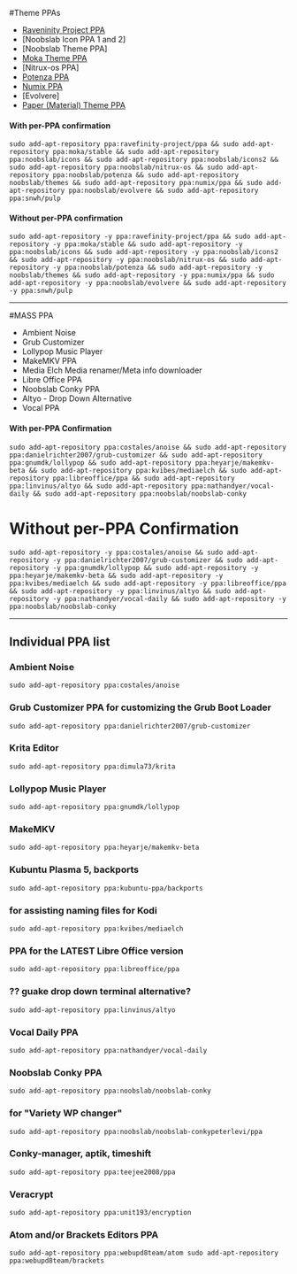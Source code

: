 
#Theme PPAs

- 	[Raveninity Project PPA](http://www.noobslab.com/2015/10/ambiance-radiance-colors-suite-updated.html)
-	[Noobslab Icon PPA 1 and 2]
-	[Noobslab Theme PPA]
-	[Moka Theme PPA](http://www.noobslab.com/2016/06/moka-and-faba-icon-themes-are-still.html)
-	[Nitrux-os PPA]
-	[Potenza PPA](http://www.noobslab.com/2014/09/potenza-icons-reached-to-version-20-but.html)
-	[Numix PPA](http://www.noobslab.com/2014/04/install-numix-icon-packs-in-ubuntulinux.html)
-	[Evolvere]
-	[Paper (Material) Theme PPA](http://www.noobslab.com/2015/11/material-design-suite-offers-theme-and.html)

#### With per-PPA confirmation

  `
  sudo add-apt-repository ppa:ravefinity-project/ppa && sudo add-apt-repository ppa:moka/stable && sudo add-apt-repository ppa:noobslab/icons && sudo add-apt-repository ppa:noobslab/icons2 && sudo add-apt-repository ppa:noobslab/nitrux-os && sudo add-apt-repository ppa:noobslab/potenza && sudo add-apt-repository noobslab/themes && sudo add-apt-repository ppa:numix/ppa && sudo add-apt-repository ppa:noobslab/evolvere && sudo add-apt-repository ppa:snwh/pulp
  `

#### Without per-PPA confirmation

  `
  sudo add-apt-repository -y ppa:ravefinity-project/ppa && sudo add-apt-repository -y ppa:moka/stable && sudo add-apt-repository -y ppa:noobslab/icons && sudo add-apt-repository -y ppa:noobslab/icons2 && sudo add-apt-repository -y ppa:noobslab/nitrux-os && sudo add-apt-repository -y ppa:noobslab/potenza && sudo add-apt-repository -y noobslab/themes && sudo add-apt-repository -y ppa:numix/ppa && sudo add-apt-repository -y ppa:noobslab/evolvere && sudo add-apt-repository -y ppa:snwh/pulp
  `

----

#MASS PPA

-	Ambient Noise
-	Grub Customizer
-	Lollypop Music Player
-	MakeMKV PPA
-	Media Elch Media renamer/Meta info downloader
-	Libre Office PPA
-	Noobslab Conky PPA
-	Altyo - Drop Down Alternative
-	Vocal PPA



#### With per-PPA Confirmation
`
sudo add-apt-repository ppa:costales/anoise && sudo add-apt-repository ppa:danielrichter2007/grub-customizer && sudo add-apt-repository ppa:gnumdk/lollypop && sudo add-apt-repository ppa:heyarje/makemkv-beta && sudo add-apt-repository ppa:kvibes/mediaelch && sudo add-apt-repository ppa:libreoffice/ppa && sudo add-apt-repository ppa:linvinus/altyo && sudo add-apt-repository ppa:nathandyer/vocal-daily && sudo add-apt-repository ppa:noobslab/noobslab-conky
`

# Without per-PPA Confirmation
`
sudo add-apt-repository -y ppa:costales/anoise && sudo add-apt-repository -y ppa:danielrichter2007/grub-customizer && sudo add-apt-repository -y ppa:gnumdk/lollypop && sudo add-apt-repository -y ppa:heyarje/makemkv-beta && sudo add-apt-repository -y ppa:kvibes/mediaelch && sudo add-apt-repository -y ppa:libreoffice/ppa && sudo add-apt-repository -y ppa:linvinus/altyo && sudo add-apt-repository -y ppa:nathandyer/vocal-daily && sudo add-apt-repository -y ppa:noobslab/noobslab-conky
`

---
## Individual PPA list

### Ambient Noise
`sudo add-apt-repository ppa:costales/anoise`

### Grub Customizer PPA for customizing the Grub Boot Loader
`sudo add-apt-repository ppa:danielrichter2007/grub-customizer`

### Krita Editor
`sudo add-apt-repository ppa:dimula73/krita`

### Lollypop Music Player
`sudo add-apt-repository ppa:gnumdk/lollypop`


### MakeMKV
`sudo add-apt-repository ppa:heyarje/makemkv-beta`

### Kubuntu Plasma 5, backports
`sudo add-apt-repository ppa:kubuntu-ppa/backports`

### for assisting naming files for Kodi
`sudo add-apt-repository ppa:kvibes/mediaelch`

### PPA for the LATEST Libre Office version
`sudo add-apt-repository ppa:libreoffice/ppa`

###  ?? guake drop down terminal alternative?
`sudo add-apt-repository ppa:linvinus/altyo`

### Vocal Daily PPA
`sudo add-apt-repository ppa:nathandyer/vocal-daily`

### Noobslab Conky PPA
`sudo add-apt-repository ppa:noobslab/noobslab-conky`

### for "Variety WP changer"
`sudo add-apt-repository ppa:noobslab/noobslab-conkypeterlevi/ppa`

### Conky-manager, aptik, timeshift
`sudo add-apt-repository ppa:teejee2008/ppa`

### Veracrypt
`sudo add-apt-repository ppa:unit193/encryption`

### Atom and/or Brackets Editors PPA
`sudo add-apt-repository ppa:webupd8team/atom
sudo add-apt-repository ppa:webupd8team/brackets`
